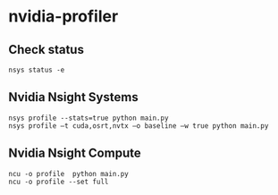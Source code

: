 # nvidia-profiler

## Check status
```
nsys status -e
```


## Nvidia Nsight Systems
```
nsys profile --stats=true python main.py
nsys profile –t cuda,osrt,nvtx –o baseline –w true python main.py
```

## Nvidia Nsight Compute
```
ncu -o profile  python main.py
ncu -o profile --set full
```

